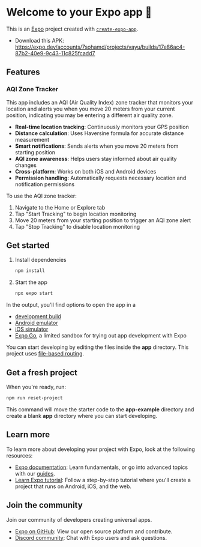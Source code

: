 # Welcome to your Expo app 👋
This is an [Expo](https://expo.dev) project created with [`create-expo-app`](https://www.npmjs.com/package/create-expo-app).
- Download this APK: https://expo.dev/accounts/7sohamd/projects/vayu/builds/17e86ac4-87b2-40e9-9c43-11c825fcadd7

## Features

### AQI Zone Tracker
This app includes an AQI (Air Quality Index) zone tracker that monitors your location and alerts you when you move 20 meters from your current position, indicating you may be entering a different air quality zone.

- **Real-time location tracking**: Continuously monitors your GPS position
- **Distance calculation**: Uses Haversine formula for accurate distance measurement
- **Smart notifications**: Sends alerts when you move 20 meters from starting position
- **AQI zone awareness**: Helps users stay informed about air quality changes
- **Cross-platform**: Works on both iOS and Android devices
- **Permission handling**: Automatically requests necessary location and notification permissions

To use the AQI zone tracker:
1. Navigate to the Home or Explore tab
2. Tap "Start Tracking" to begin location monitoring
3. Move 20 meters from your starting position to trigger an AQI zone alert
4. Tap "Stop Tracking" to disable location monitoring

## Get started

1. Install dependencies

   ```bash
   npm install
   ```

2. Start the app

   ```bash
   npx expo start
   ```

In the output, you'll find options to open the app in a

- [development build](https://docs.expo.dev/develop/development-builds/introduction/)
- [Android emulator](https://docs.expo.dev/workflow/android-studio-emulator/)
- [iOS simulator](https://docs.expo.dev/workflow/ios-simulator/)
- [Expo Go](https://expo.dev/go), a limited sandbox for trying out app development with Expo

You can start developing by editing the files inside the **app** directory. This project uses [file-based routing](https://docs.expo.dev/router/introduction).

## Get a fresh project

When you're ready, run:

```bash
npm run reset-project
```

This command will move the starter code to the **app-example** directory and create a blank **app** directory where you can start developing.

## Learn more

To learn more about developing your project with Expo, look at the following resources:

- [Expo documentation](https://docs.expo.dev/): Learn fundamentals, or go into advanced topics with our [guides](https://docs.expo.dev/guides).
- [Learn Expo tutorial](https://docs.expo.dev/tutorial/introduction/): Follow a step-by-step tutorial where you'll create a project that runs on Android, iOS, and the web.

## Join the community

Join our community of developers creating universal apps.

- [Expo on GitHub](https://github.com/expo/expo): View our open source platform and contribute.
- [Discord community](https://chat.expo.dev): Chat with Expo users and ask questions.
